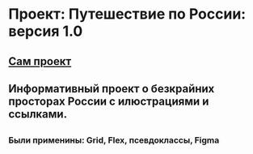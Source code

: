 # Проект: Путешествие по России: версия 1.0

## [Сам проект](https://andrey032.github.io/russian-travel/)

## Информативный проект о безкрайних просторах России с илюстрациями и ссылками.

##

### Были применины: Grid, Flex, псевдоклассы, Figma
